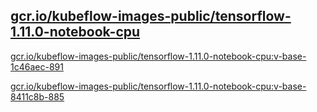 
[gcr.io/kubeflow-images-public/tensorflow-1.11.0-notebook-cpu](https://hub.docker.com/r/anjia0532/kubeflow-images-public.tensorflow-1.11.0-notebook-cpu/tags/)
-----


[gcr.io/kubeflow-images-public/tensorflow-1.11.0-notebook-cpu:v-base-1c46aec-891](https://hub.docker.com/r/anjia0532/kubeflow-images-public.tensorflow-1.11.0-notebook-cpu/tags/)


[gcr.io/kubeflow-images-public/tensorflow-1.11.0-notebook-cpu:v-base-8411c8b-885](https://hub.docker.com/r/anjia0532/kubeflow-images-public.tensorflow-1.11.0-notebook-cpu/tags/)


